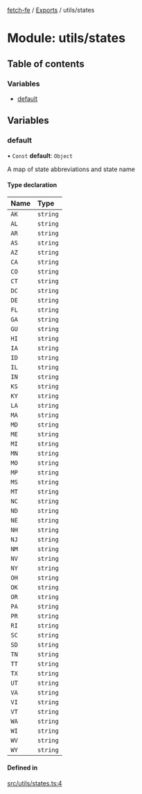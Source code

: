[fetch-fe](../README.md) / [Exports](../modules.md) / utils/states

# Module: utils/states

## Table of contents

### Variables

- [default](utils_states.md#default)

## Variables

### default

• `Const` **default**: `Object`

A map of state abbreviations and state name

#### Type declaration

| Name | Type |
| :------ | :------ |
| `AK` | `string` |
| `AL` | `string` |
| `AR` | `string` |
| `AS` | `string` |
| `AZ` | `string` |
| `CA` | `string` |
| `CO` | `string` |
| `CT` | `string` |
| `DC` | `string` |
| `DE` | `string` |
| `FL` | `string` |
| `GA` | `string` |
| `GU` | `string` |
| `HI` | `string` |
| `IA` | `string` |
| `ID` | `string` |
| `IL` | `string` |
| `IN` | `string` |
| `KS` | `string` |
| `KY` | `string` |
| `LA` | `string` |
| `MA` | `string` |
| `MD` | `string` |
| `ME` | `string` |
| `MI` | `string` |
| `MN` | `string` |
| `MO` | `string` |
| `MP` | `string` |
| `MS` | `string` |
| `MT` | `string` |
| `NC` | `string` |
| `ND` | `string` |
| `NE` | `string` |
| `NH` | `string` |
| `NJ` | `string` |
| `NM` | `string` |
| `NV` | `string` |
| `NY` | `string` |
| `OH` | `string` |
| `OK` | `string` |
| `OR` | `string` |
| `PA` | `string` |
| `PR` | `string` |
| `RI` | `string` |
| `SC` | `string` |
| `SD` | `string` |
| `TN` | `string` |
| `TT` | `string` |
| `TX` | `string` |
| `UT` | `string` |
| `VA` | `string` |
| `VI` | `string` |
| `VT` | `string` |
| `WA` | `string` |
| `WI` | `string` |
| `WV` | `string` |
| `WY` | `string` |

#### Defined in

[src/utils/states.ts:4](https://github.com/SimoneLazier/fetch-fe/blob/9486deb/src/utils/states.ts#L4)
